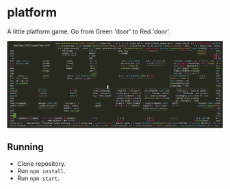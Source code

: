 # platform
A little platform game.
Go from Green 'door' to Red 'door'.

![screenshot](https://raw.githubusercontent.com/cfolliet/platform/master/screenshot.JPG)

## Running

* Clone repository.
* Run `npm install`.
* Run `npm start`.
